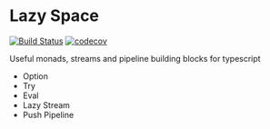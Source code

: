 # Lazy Space
[![Build Status](https://travis-ci.org/dvallin/lazy-space.svg?branch=master)](https://travis-ci.org/dvallin/lazy-space)
[![codecov](https://codecov.io/gh/dvallin/lazy-space/branch/master/graph/badge.svg)](https://codecov.io/gh/dvallin/lazy-space)

Useful monads, streams and pipeline building blocks for typescript

- Option
- Try
- Eval
- Lazy Stream
- Push Pipeline
